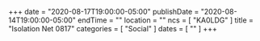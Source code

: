 +++
date = "2020-08-17T19:00:00-05:00"
publishDate = "2020-08-14T19:00:00-05:00"
endTime = ""
location = ""
ncs = [ "KA0LDG" ]
title = "Isolation Net 0817"
categories = [ "Social" ]
dates = [ "" ]
+++
